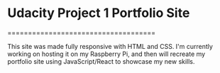 # Udacity Project 1 Portfolio Site #
====================================


This site was made fully responsive with HTML and CSS. I'm currently working on hosting it on my Raspberry Pi, and then will recreate my portfolio site using JavaScript/React to showcase my new skills.